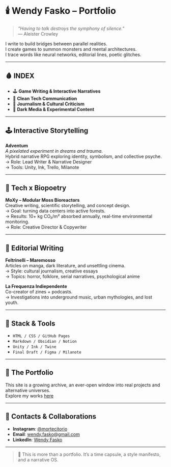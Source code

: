# 🕯️ Wendy Fasko – Portfolio

> *"Having to talk destroys the symphony of silence."*  
> — Aleister Crowley

I write to build bridges between parallel realities.  
I create games to summon monsters and mental architectures.  
I trace words like neural networks, editorial lines, poetic glitches.

---

## 🩸 INDEX

- 🕹️ **Game Writing & Interactive Narratives**  
- 🧬 **Clean Tech Communication**  
- 📰 **Journalism & Cultural Criticism**  
- 🦴 **Dark Media & Experimental Content**

---

## 🕹️ Interactive Storytelling

**Adventum**  
*A pixelated experiment in dreams and trauma.*  
Hybrid narrative RPG exploring identity, symbolism, and collective psyche.  
→ Role: Lead Writer & Narrative Designer  
→ Tools: Unity, Ink, Trello, Milanote

---

## 🌱 Tech x Biopoetry

**MoXy – Modular Moss Bioreactors**  
Creative writing, scientific storytelling, and concept design.  
→ Goal: turning data centers into active forests.  
→ Results: 10+ kg CO₂/m² absorbed annually, real-time environmental monitoring.  
→ Role: Creative Director & Copywriter

---

## 📰 Editorial Writing

**Feltrinelli – Maremosso**  
Articles on manga, dark literature, and unsettling cinema.  
→ Style: cultural journalism, creative essays  
→ Topics: horror, folklore, serial narratives, psychological anime

**La Frequenza Indiependente**  
Co-creator of zines + podcasts.  
→ Investigations into underground music, urban mythologies, and lost youth.

---

## 🧠 Stack & Tools

- `HTML / CSS / GitHub Pages`  
- `Markdown / Obsidian / Notion`  
- `Unity / Ink / Twine`  
- `Final Draft / Figma / Milanote`

---

## 🔮 The Portfolio

This site is a growing archive, an ever-open window into real projects and alternative universes.  
Explore my works [here]()  

---

## 📡 Contacts & Collaborations

- **Instagram**: [@mortecitorio](https://instagram.com/mortecitorio)  
- **Email**: [wendy.fasko@gmail.com](mailto:wendy.fasko@gmail.com)  
- **LinkedIn**: [Wendy Fasko](https://linkedin.com/in/wendy-fasko)

---

> 🖤 This is more than a portfolio. It’s a time capsule, a style manifesto, and a narrative OS.

